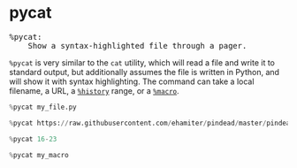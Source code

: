 # pycat

<pre class="output">
%pycat:
    Show a syntax-highlighted file through a pager.
</pre>

`%pycat` is very similar to the `cat` utility, which will read a file and write it to standard output, but additionally assumes the file is written in Python, and will show it with syntax highlighting. The command can take a local filename, a URL, a [`%history`](./history.md) range, or a [`%macro`](./macro.md).

```python
%pycat my_file.py
```

```python
%pycat https://raw.githubusercontent.com/ehamiter/pindead/master/pindead.py
```

```python
%pycat 16-23
```

```python
%pycat my_macro
```
